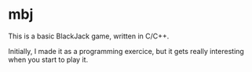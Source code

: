 # mbj
This is a basic BlackJack game, written in C/C++.

Initially, I made it as a programming exercice, but it gets really interesting when you start to play it.
